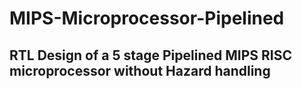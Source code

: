 # MIPS-Microprocessor-Pipelined
RTL Design of a 5 stage Pipelined MIPS RISC microprocessor without Hazard handling
---

